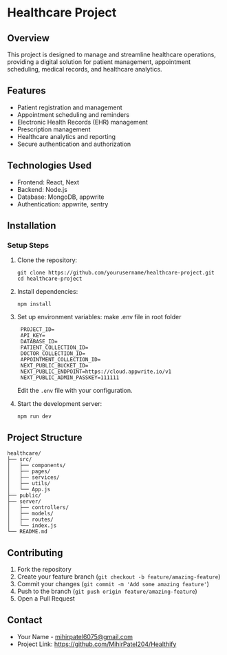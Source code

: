 # Healthcare Project

## Overview
This project is designed to manage and streamline healthcare operations, providing a digital solution for patient management, appointment scheduling, medical records, and healthcare analytics.

## Features
- Patient registration and management
- Appointment scheduling and reminders
- Electronic Health Records (EHR) management
- Prescription management
- Healthcare analytics and reporting
- Secure authentication and authorization

## Technologies Used
- Frontend: React, Next
- Backend: Node.js
- Database: MongoDB, appwrite
- Authentication: appwrite, sentry

## Installation

### Setup Steps
1. Clone the repository:
   ```
   git clone https://github.com/yourusername/healthcare-project.git
   cd healthcare-project
   ```

2. Install dependencies:
   ```
   npm install
   ```
   
3. Set up environment variables: 
  make .env file in root folder
   ```
    PROJECT_ID=
    API_KEY=
    DATABASE_ID=
    PATIENT_COLLECTION_ID=
    DOCTOR_COLLECTION_ID=
    APPOINTMENT_COLLECTION_ID=
    NEXT_PUBLIC_BUCKET_ID=
    NEXT_PUBLIC_ENDPOINT=https://cloud.appwrite.io/v1
    NEXT_PUBLIC_ADMIN_PASSKEY=111111
   ```
   Edit the `.env` file with your configuration.

4. Start the development server:
   ```
   npm run dev
   ```


## Project Structure
```
healthcare/
├── src/
│   ├── components/
│   ├── pages/
│   ├── services/
│   ├── utils/
│   └── App.js
├── public/
├── server/
│   ├── controllers/
│   ├── models/
│   ├── routes/
│   └── index.js
└── README.md
```

## Contributing
1. Fork the repository
2. Create your feature branch (`git checkout -b feature/amazing-feature`)
3. Commit your changes (`git commit -m 'Add some amazing feature'`)
4. Push to the branch (`git push origin feature/amazing-feature`)
5. Open a Pull Request


## Contact
- Your Name - mihirpatel6075@gmail.com
- Project Link: https://github.com/MihirPatel204/Healthify
